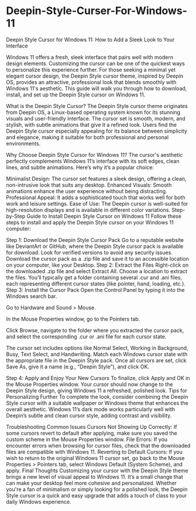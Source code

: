 # Deepin-Style-Curser-For-Windows-11
Deepin Style Cursor for Windows 11: How to Add a Sleek Look to Your Interface

Windows 11 offers a fresh, sleek interface that pairs well with modern design elements. Customizing the cursor can be one of the quickest ways to personalize this experience further. For those seeking a minimal yet elegant cursor design, the Deepin Style cursor theme, inspired by Deepin OS, provides an attractive, professional look that blends smoothly with Windows 11's aesthetic. This guide will walk you through how to download, install, and set up the Deepin Style cursor on Windows 11.

What is the Deepin Style Cursor?
The Deepin Style cursor theme originates from Deepin OS, a Linux-based operating system known for its stunning visuals and user-friendly interface. The cursor set is smooth, modern, and stylish, with subtle animations that give it a refined look. Users find the Deepin Style cursor especially appealing for its balance between simplicity and elegance, making it suitable for both professional and personal environments.

Why Choose Deepin Style Cursor for Windows 11?
The cursor's aesthetic perfectly complements Windows 11’s interface with its soft edges, clean lines, and subtle animations. Here’s why it’s a popular choice:

Minimalist Design: The cursor set features a sleek design, offering a clean, non-intrusive look that suits any desktop.
Enhanced Visuals: Smooth animations enhance the user experience without being distracting.
Professional Appeal: It adds a sophisticated touch that works well for both work and leisure settings.
Ease of Use: The Deepin cursor is well-suited for high-resolution displays and is available in different color variations.
Step-by-Step Guide to Install Deepin Style Cursor on Windows 11
Follow these steps to install and apply the Deepin Style cursor on your Windows 11 computer:

Step 1: Download the Deepin Style Cursor Pack
Go to a reputable website like DeviantArt or GitHub, where the Deepin Style cursor pack is available for download. Look for verified versions to avoid any security issues.
Download the cursor pack as a .zip file and save it to an accessible location on your computer, like your Desktop.
Step 2: Extract the Files
Right-click on the downloaded .zip file and select Extract All.
Choose a location to extract the files. You’ll typically get a folder containing several .cur and .ani files, each representing different cursor states (like pointer, hand, loading, etc.).
Step 3: Install the Cursor Pack
Open the Control Panel by typing it into the Windows search bar.

Go to Hardware and Sound > Mouse.

In the Mouse Properties window, go to the Pointers tab.

Click Browse, navigate to the folder where you extracted the cursor pack, and select the corresponding .cur or .ani file for each cursor state.

The cursor set includes options like Normal Select, Working in Background, Busy, Text Select, and Handwriting. Match each Windows cursor state with the appropriate file in the Deepin Style pack.
Once all cursors are set, click Save As, give it a name (e.g., “Deepin Style”), and click OK.

Step 4: Apply and Enjoy Your New Cursors
To finalize, click Apply and OK in the Mouse Properties window.
Your cursor should now change to the Deepin Style design, giving Windows 11 a refreshed, polished look.
Tips for Personalizing Further
To complete the look, consider combining the Deepin Style cursor with a suitable wallpaper or Windows theme that enhances the overall aesthetic. Windows 11’s dark mode works particularly well with Deepin’s subtle and clean cursor style, adding contrast and visibility.

Troubleshooting Common Issues
Cursors Not Showing Up Correctly: If some cursors revert to default after applying, make sure you saved the custom scheme in the Mouse Properties window.
File Errors: If you encounter errors when browsing for cursor files, check that the downloaded files are compatible with Windows 11.
Reverting to Default Cursors: If you wish to return to the original Windows 11 cursor set, go back to the Mouse Properties > Pointers tab, select Windows Default (System Scheme), and apply.
Final Thoughts
Customizing your cursor with the Deepin Style theme brings a new level of visual appeal to Windows 11. It’s a small change that can make your desktop feel more cohesive and personalized. Whether you're a fan of minimalism or simply looking for a polished look, the Deepin Style cursor is a quick and easy upgrade that adds a touch of class to your daily Windows experience.

